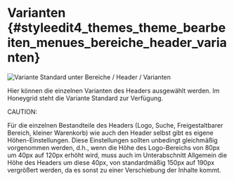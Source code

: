 # Varianten {#styleedit4_themes_theme_bearbeiten_menues_bereiche_header_varianten}

![](Bilder/styleedit4/se4a_0021_BereichHeaderVarianten.png "Variante Standard unter Bereiche /
      Header / Varianten")

Hier können die einzelnen Varianten des Headers ausgewählt werden. Im Honeygrid steht die Variante Standard zur Verfügung.

CAUTION:

Für die einzelnen Bestandteile des Headers \(Logo, Suche, Freigestaltbarer Bereich, kleiner Warenkorb\) wie auch den Header selbst gibt es eigene Höhen-Einstellungen. Diese Einstellungen sollten unbedingt gleichmäßig vorgenommen werden, d.h., wenn die Höhe des Logo-Bereichs von 80px um 40px auf 120px erhöht wird, muss auch im Unterabschnitt Allgemein die Höhe des Headers um diese 40px, von standardmäßig 150px auf 190px vergrößert werden, da es sonst zu einer Verschiebung der Inhalte kommt.



